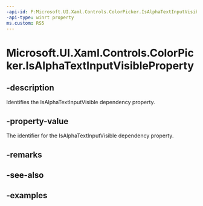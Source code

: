 ```yaml
---
-api-id: P:Microsoft.UI.Xaml.Controls.ColorPicker.IsAlphaTextInputVisibleProperty
-api-type: winrt property
ms.custom: RS5
---
```

<!-- Property syntax.
public DependencyProperty IsAlphaTextInputVisibleProperty { get; }
-->

# Microsoft.UI.Xaml.Controls.ColorPicker.IsAlphaTextInputVisibleProperty


## -description

Identifies the IsAlphaTextInputVisible dependency property.


## -property-value

The identifier for the IsAlphaTextInputVisible dependency property.


## -remarks


## -see-also


## -examples


